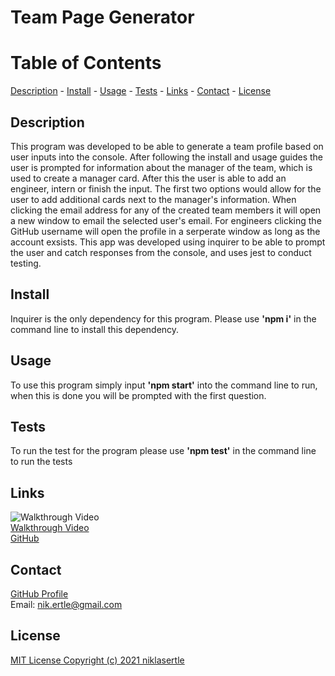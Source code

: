 # Team Page Generator

# Table of Contents
[Description](#description) - 
[Install](#installation) - 
[Usage](#usage) - 
[Tests](#tests) - 
[Links](#links) - 
[Contact](#contact) - 
[License](#license)

## Description
This program was developed to be able to generate a team profile based on user inputs into the console. After following the install and usage guides the user is prompted for information about the manager of the team, which is used to create a manager card. After this the user is able to add an engineer, intern or finish the input. The first two options would allow for the user to add additional cards next to the manager's information. When clicking the email address for any of the created team members it will open a new window to email the selected user's email. For engineers clicking the GitHub username will open the profile in a serperate window as long as the account exsists. This app was developed using inquirer to be able to prompt the user and catch responses from the console, and uses jest to conduct testing.

## Install
Inquirer is the only dependency for this program. Please use **'npm i'** in the command line to install this dependency.

## Usage
To use this program simply input **'npm start'** into the command line to run, when this is done you will be prompted with the first question.

## Tests
To run the test for the program please use **'npm test'** in the command line to run the tests

## Links
![Walkthrough Video](./assets/team-gen.gif)<br>
[Walkthrough Video](https://youtu.be/T2Q7uPEnzfY) <br>
[GitHub](https://github.com/niklasertle/nje-readme-gen)

## Contact
[GitHub Profile](https://github.com/niklasertle)<br>
Email: nik.ertle@gmail.com

## License
[MIT License Copyright (c) 2021 niklasertle](LICENSE)